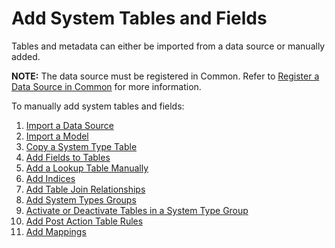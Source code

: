 # Add System Tables and Fields

Tables and metadata can either be imported from a data source or
manually added.

<span style="font-weight: bold;">NOTE:</span> The data source must be
registered in Common. Refer to [Register a Data Source in
Common](Register_a_Data_Source_in_Common.htm) for more information.

To manually add system tables and fields:

1.  [Import a Data Source](Import_a_Data_Source.htm)
2.  [Import a Model](Import%20a%20Model.htm)
3.  [Copy a System Type Table](Copy_a_System_Type_Table1.htm)
4.  [Add Fields to Tables](Add_Fields_to_Tables.htm)
5.  [Add a Lookup Table
    Manually](Add_a%20Lookup%20Table%20Manually..htm)
6.  [Add Indices](Add_Indices.htm)
7.  [Add Table Join Relationships](Add_Table_Join_Relationships.htm)
8.  [Add System Types Groups](Add_System_Types_Groups.htm)
9.  [Activate or Deactivate Tables in a System Type
    Group](Activate_Deactivate_Tbls_System_Type_Group.htm)
10. [Add Post Action Table Rules](Add_Post_Action_Table_Rules.htm)
11. [Add Mappings](Add_Mappings.htm)
